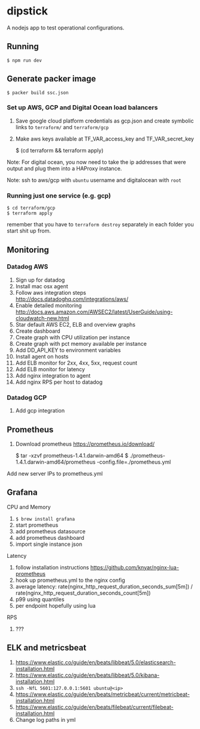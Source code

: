 # dipstick

A nodejs app to test operational configurations.

## Running

    $ npm run dev

## Generate packer image

    $ packer build ssc.json

### Set up AWS, GCP and Digital Ocean load balancers

1. Save google cloud platform credentials as gcp.json and create symbolic links to `terraform/` and `terraform/gcp`
1. Make aws keys available at TF_VAR_access_key and TF_VAR_secret_key

    $ (cd terraform && terraform apply)

Note: For digital ocean, you now need to take the ip addresses that were output and plug them into a HAProxy instance.

Note: ssh to aws/gcp with `ubuntu` username and digitalocean with `root`

### Running just one service (e.g. gcp)

    $ cd terraform/gcp
    $ terraform apply

remember that you have to `terraform destroy` separately in each folder you start shit up from.

## Monitoring

### Datadog AWS

1. Sign up for datadog
1. Install mac osx agent
1. Follow aws integration steps http://docs.datadoghq.com/integrations/aws/
1. Enable detailed monitoring http://docs.aws.amazon.com/AWSEC2/latest/UserGuide/using-cloudwatch-new.html
1. Star default AWS EC2, ELB and overview graphs
1. Create dashboard
1. Create graph with CPU utilization per instance
1. Create graph with pct memory available per instance
1. Add DD_API_KEY to environment variables
1. Install agent on hosts
1. Add ELB monitor for 2xx, 4xx, 5xx, request count
1. Add ELB monitor for latency
1. Add nginx integration to agent
1. Add nginx RPS per host to datadog

### Datadog GCP

1. Add gcp integration

## Prometheus

1. Download prometheus https://prometheus.io/download/

    $ tar -xzvf prometheus-1.4.1.darwin-amd64
    $ ./prometheus-1.4.1.darwin-amd64/prometheus -config.file=./prometheus.yml

Add new server IPs to prometheus.yml

## Grafana

CPU and Memory

1. `$ brew install grafana`
1. start prometheus
1. add prometheus datasource
1. add prometheus dashboard
1. import single instance json

Latency

1. follow installation instructions https://github.com/knyar/nginx-lua-prometheus
1. hook up prometheus.yml to the nginx config
1. average latency: rate(nginx_http_request_duration_seconds_sum[5m]) / rate(nginx_http_request_duration_seconds_count[5m])
1. p99 using quantiles
1. per endpoint hopefully using lua

RPS
1. ???

## ELK and metricsbeat

1. https://www.elastic.co/guide/en/beats/libbeat/5.0/elasticsearch-installation.html
1. https://www.elastic.co/guide/en/beats/libbeat/5.0/kibana-installation.html
1. `ssh -NfL 5601:127.0.0.1:5601 ubuntu@<ip>`
1. https://www.elastic.co/guide/en/beats/metricbeat/current/metricbeat-installation.html
1. https://www.elastic.co/guide/en/beats/filebeat/current/filebeat-installation.html
1. Change log paths in yml
